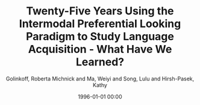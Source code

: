 ---
layout: post
title: Twenty-Five Years Using the Intermodal Preferential Looking Paradigm to Study Language Acquisition - What Have We Learned?

date: 1996-01-01 00:00
author: Golinkoff, Roberta Michnick and Ma, Weiyi and Song, Lulu and Hirsh-Pasek, Kathy
tags: ["emergent coalition model","intermodal preferential looking paradigm","language acquisition"]
journal: Perspectives on Psychological Science

link: https://doi.org/10.1177/1745691613484936

year: 2013
---